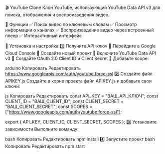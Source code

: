 🎬 YouTube Clone
Клон YouTube, использующий YouTube Data API v3 для поиска, отображения и воспроизведения видео.

🚀 Функции
✅ Поиск видео по ключевым словам
✅ Просмотр информации о каналах
✅ Воспроизведение видео через встроенный плеер
✅ Интерактивный интерфейс

📌 Установка и настройка
1️⃣ Получите API-ключ
🔹 Перейдите в Google Cloud Console
🔹 Создайте новый проект
🔹 Включите YouTube Data API v3
🔹 Создайте OAuth 2.0 Client ID и Client Secret
🔹 Добавьте scope:

arduino
Копировать
Редактировать
https://www.googleapis.com/auth/youtube.force-ssl
2️⃣ Создайте файл APIKEY.js
Создайте в корне проекта файл APIKEY.js и добавьте свои ключи:

js
Копировать
Редактировать
const API_KEY = "ВАШ_API_КЛЮЧ";
const CLIENT_ID = "ВАШ_CLIENT_ID";
const CLIENT_SECRET = "ВАШ_CLIENT_SECRET";
const SCOPES = ["https://www.googleapis.com/auth/youtube.force-ssl"];

export { API_KEY, CLIENT_ID, CLIENT_SECRET, SCOPES };
3️⃣ Установите зависимости
Выполните команду:

bash
Копировать
Редактировать
npm install
4️⃣ Запустите проект
bash
Копировать
Редактировать
npm start

